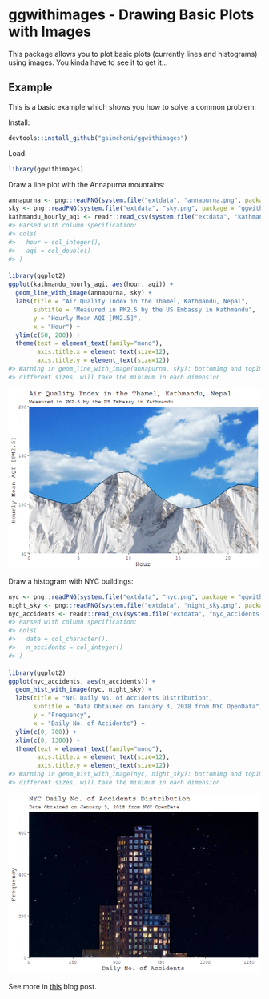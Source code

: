 <!-- README.md is generated from README.Rmd. Please edit that file -->
ggwithimages - Drawing Basic Plots with Images
==============================================

This package allows you to plot basic plots (currently lines and histograms) using images. You kinda have to see it to get it...

Example
-------

This is a basic example which shows you how to solve a common problem:

Install:

``` r
devtools::install_github("gsimchoni/ggwithimages")
```

Load:

``` r
library(ggwithimages)
```

Draw a line plot with the Annapurna mountains:

``` r
annapurna <- png::readPNG(system.file("extdata", "annapurna.png", package = "ggwithimages"))
sky <- png::readPNG(system.file("extdata", "sky.png", package = "ggwithimages"))
kathmandu_hourly_aqi <- readr::read_csv(system.file("extdata", "kathmandu_hourly_aqi.csv", package = "ggwithimages"))
#> Parsed with column specification:
#> cols(
#>   hour = col_integer(),
#>   aqi = col_double()
#> )

library(ggplot2)
ggplot(kathmandu_hourly_aqi, aes(hour, aqi)) +
  geom_line_with_image(annapurna, sky) +
  labs(title = "Air Quality Index in the Thamel, Kathmandu, Nepal",
       subtitle = "Measured in PM2.5 by the US Embassy in Kathmandu",
       y = "Hourly Mean AQI [PM2.5]",
       x = "Hour") +
  ylim(c(50, 200)) +
  theme(text = element_text(family="mono"),
        axis.title.x = element_text(size=12),
        axis.title.y = element_text(size=12))
#> Warning in geom_line_with_image(annapurna, sky): bottomImg and topImg have
#> different sizes, will take the minimum in each dimension
```

![](README-Annapurna-1.png)

Draw a histogram with NYC buildings:

``` r
nyc <- png::readPNG(system.file("extdata", "nyc.png", package = "ggwithimages"))
night_sky <- png::readPNG(system.file("extdata", "night_sky.png", package = "ggwithimages"))
nyc_accidents <- readr::read_csv(system.file("extdata", "nyc_accidents.csv", package = "ggwithimages"))
#> Parsed with column specification:
#> cols(
#>   date = col_character(),
#>   n_accidents = col_integer()
#> )

library(ggplot2)
ggplot(nyc_accidents, aes(n_accidents)) +
  geom_hist_with_image(nyc, night_sky) +
  labs(title = "NYC Daily No. of Accidents Distribution",
       subtitle = "Data Obtained on January 3, 2018 from NYC OpenData",
       y = "Frequency",
       x = "Daily No. of Accidents") +
  ylim(c(0, 700)) +
  xlim(c(0, 1300)) +
  theme(text = element_text(family="mono"),
        axis.title.x = element_text(size=12),
        axis.title.y = element_text(size=12))
#> Warning in geom_hist_with_image(nyc, night_sky): bottomImg and topImg have
#> different sizes, will take the minimum in each dimension
```

![](README-NYC-1.png)

See more in [this](TODO) blog post.
